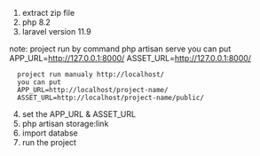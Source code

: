 1. extract zip file
2. php 8.2
3. laravel version 11.9

note: project run by command php artisan serve
      you can put
      APP_URL=http://127.0.0.1:8000/
      ASSET_URL=http://127.0.0.1:8000/

      project run manualy http://localhost/
      you can put
      APP_URL=http://localhost/project-name/
      ASSET_URL=http://localhost/project-name/public/

4. set the APP_URL & ASSET_URL
5. php artisan storage:link
6. import databse
7. run the project